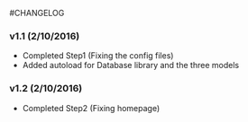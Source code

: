 #CHANGELOG

### v1.1 (2/10/2016)
* Completed Step1 (Fixing the config files)
* Added autoload for Database library and the three models

### v1.2 (2/10/2016)
* Completed Step2 (Fixing homepage)
